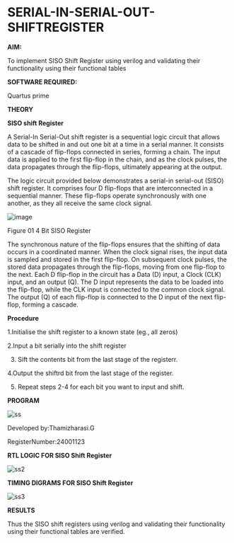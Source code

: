 
# SERIAL-IN-SERIAL-OUT-SHIFTREGISTER

**AIM:**

To implement  SISO Shift Register using verilog and validating their functionality using their functional tables

**SOFTWARE REQUIRED:**

Quartus prime

**THEORY**

**SISO shift Register**

A Serial-In Serial-Out shift register is a sequential logic circuit that allows data to be shifted in and out one bit at a time in a serial manner. It consists of a cascade of flip-flops connected in series, forming a chain. The input data is applied to the first flip-flop in the chain, and as the clock pulses, the data propagates through the flip-flops, ultimately appearing at the output.

The logic circuit provided below demonstrates a serial-in serial-out (SISO) shift register. It comprises four D flip-flops that are interconnected in a sequential manner. These flip-flops operate synchronously with one another, as they all receive the same clock signal.

![image](https://github.com/naavaneetha/SERIAL-IN-SERIAL-OUT-SHIFTREGISTER/assets/154305477/e81c4072-37f9-46c6-8145-566764b74c3a)

Figure 01 4 Bit SISO Register

The synchronous nature of the flip-flops ensures that the shifting of data occurs in a coordinated manner. When the clock signal rises, the input data is sampled and stored in the first flip-flop. On subsequent clock pulses, the stored data propagates through the flip-flops, moving from one flip-flop to the next.
Each D flip-flop in the circuit has a Data (D) input, a Clock (CLK) input, and an output (Q). The D input represents the data to be loaded into the flip-flop, while the CLK input is connected to the common clock signal. The output (Q) of each flip-flop is connected to the D input of the next flip-flop, forming a cascade.

**Procedure**

1.Initialise the shift register to a known state (eg., all zeros)

2.Input a bit serially into the shift register 

3. Sift the contents bit from the last stage of the registerr.

4.Output the shiftrd bit from the last stage of the register. 

5. Repeat steps 2-4 for each bit you want to input and shift.


**PROGRAM**


![ss](https://github.com/user-attachments/assets/def411ac-6124-44a2-bd1f-7e3bd6c65307)


Developed by:Thamizharasi.G

RegisterNumber:24001123

**RTL LOGIC FOR SISO Shift Register**

![ss2](https://github.com/user-attachments/assets/10e6ef24-22bf-4a5e-85ef-af867ef162e5)

**TIMING DIGRAMS FOR SISO Shift Register**

![ss3](https://github.com/user-attachments/assets/6a26f3d3-cfd0-4b1f-94d7-29d45400cc5c)

**RESULTS**

Thus the SISO shift registers using verilog and validating their functionality using their functional tables are verified.
